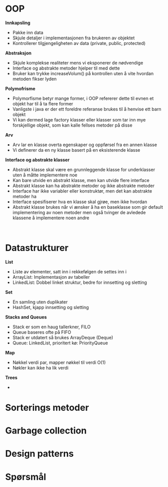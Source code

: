# OOP

**Innkapsling**

- Pakke inn data
- Skjule detaljer i implementasjonen fra brukeren av objektet
- Kontrollerer tilgjengeligheten av data (private, public, protected)

**Abstraksjon**

- Skjule komplekse realiteter mens vi eksponerer de nødvendige
- Interface og abstrakte metoder hjelper til med dette
- Bruker kan trykke increaseVolum() på kontrollen uten å vite hvordan metoden fikser lyden

**Polymofrisme**

- Polymorfisme betyr mange former, i OOP refererer dette til evnen et objekt har til å ta flere former
- Vanligste i java er der ett foreldre referanse brukes til å henvise ett barn objekt
- Vi kan dermed lage factory klasser eller klasser som tar inn mye forskjellige objekt, som kan kalle fellses metoder på disse

**Arv**

- Arv lar en klasse overta egenskaper og oppførsel fra en annen klasse
- Vi definerer da en ny klasse basert på en eksisterende klasse

**Interface og abstrakte klasser**

- Abstrakt klasse skal være en grunnleggende klasse for underklasser uten å måtte implementere noe
- Kan bare utvide en abstrakt klasse, men kan utvide flere interface
- Abstrakt klasse kan ha abstrakte metoder og ikke abstrakte metoder
- Interface har ikke variabler eller konstruktør, men det kan abstrakte metoder ha
- Interface spesifiserer hva en klasse skal gjrøe, men ikke hvordan
- Abstrakt klasse brukes når vi ænsker å ha en baseklasse som gir default implementering av noen metoder men også tvinger de avledede klassene å implementere noen andre

<br>

# Datastrukturer

**List**

- Liste av elementer, satt inn i rekkefølgen de settes inn i
- ArrayList: Implementasjon av tabeller
- LinkedList: Dobbel linket struktur, bedre for innsetting og sletting

**Set**

- En samling uten duplikater
- HashSet, kjapp innsetting og sletting

**Stacks and Queues**

- Stack er som en haug tallerkner, FILO
- Queue baseres ofte på FIFO
- Stack er utdatert så brukes ArrayDeque (Deque)
- Queue: LinkedList, prioritert kø: PriorityQueue

**Map**

- Nøkkel verdi par, mapper nøkkel til verdi O(1)
- Nøkler kan ikke ha lik verdi

**Trees**

-

# Sorterings metoder

# Garbage collection

# Design patterns

# Spørsmål
